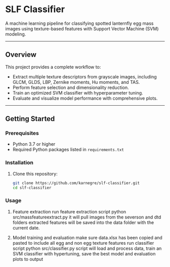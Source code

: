 # SLF Classifier

A machine learning pipeline for classifying spotted lanternfly egg mass images using texture-based features with Support Vector Machine (SVM) modeling.

---

## Overview

This project provides a complete workflow to:

- Extract multiple texture descriptors from grayscale images, including GLCM, GLDS, LBP, Zernike moments, Hu moments, and TAS.
- Perform feature selection and dimensionality reduction.
- Train an optimized SVM classifier with hyperparameter tuning.
- Evaluate and visualize model performance with comprehensive plots.

---

## Getting Started

### Prerequisites

- Python 3.7 or higher
- Required Python packages listed in `requirements.txt`

### Installation

1. Clone this repository:

   ```bash
   git clone https://github.com/karnegre/slf-classifier.git
   cd slf-classifier

### Usage
1. Feature extraction
   run feature extraction script
	python src/massfeatureextract.py
   it will pull images from the severson and dtd folders
   extracted features will be saved into the data folder with the current date. 

2. Model training and evaluation
   make sure data.xlsx has been copied and pasted to include all egg and non egg texture features
   run classifier script
	python src/classifier.py
   script will load and process data, train an SVM classifier with hypertuning, save the best model and evaluation plots to output


